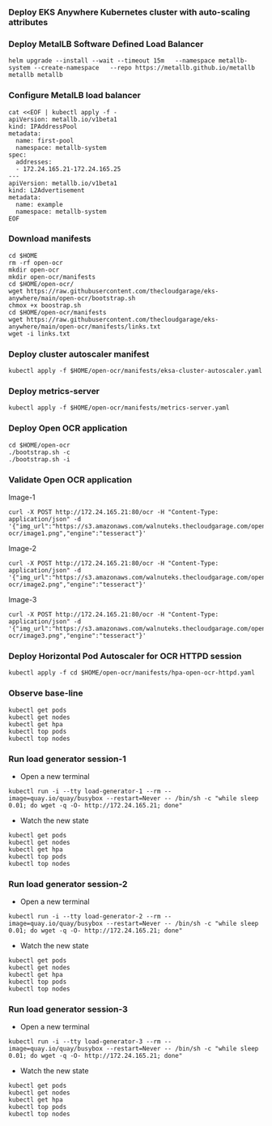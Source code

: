### Deploy EKS Anywhere Kubernetes cluster with auto-scaling attributes
### Deploy MetalLB Software Defined Load Balancer
```
helm upgrade --install --wait --timeout 15m   --namespace metallb-system --create-namespace   --repo https://metallb.github.io/metallb metallb metallb
```
### Configure MetalLB load balancer
```
cat <<EOF | kubectl apply -f -
apiVersion: metallb.io/v1beta1
kind: IPAddressPool
metadata:
  name: first-pool
  namespace: metallb-system
spec:
  addresses:
  - 172.24.165.21-172.24.165.25
---
apiVersion: metallb.io/v1beta1
kind: L2Advertisement
metadata:
  name: example
  namespace: metallb-system
EOF
```
### Download manifests
```
cd $HOME
rm -rf open-ocr
mkdir open-ocr
mkdir open-ocr/manifests
cd $HOME/open-ocr/
wget https://raw.githubusercontent.com/thecloudgarage/eks-anywhere/main/open-ocr/bootstrap.sh
chmox +x boostrap.sh
cd $HOME/open-ocr/manifests
wget https://raw.githubusercontent.com/thecloudgarage/eks-anywhere/main/open-ocr/manifests/links.txt
wget -i links.txt
```
### Deploy cluster autoscaler manifest
```
kubectl apply -f $HOME/open-ocr/manifests/eksa-cluster-autoscaler.yaml
```
### Deploy metrics-server
```
kubectl apply -f $HOME/open-ocr/manifests/metrics-server.yaml
```

### Deploy Open OCR application
```
cd $HOME/open-ocr
./bootstrap.sh -c
./bootstrap.sh -i
```
### Validate Open OCR application
Image-1
```
curl -X POST http://172.24.165.21:80/ocr -H "Content-Type: application/json" -d '{"img_url":"https://s3.amazonaws.com/walnuteks.thecloudgarage.com/open-ocr/image1.png","engine":"tesseract"}' 
```
Image-2
```
curl -X POST http://172.24.165.21:80/ocr -H "Content-Type: application/json" -d '{"img_url":"https://s3.amazonaws.com/walnuteks.thecloudgarage.com/open-ocr/image2.png","engine":"tesseract"}' 
```
Image-3
```
curl -X POST http://172.24.165.21:80/ocr -H "Content-Type: application/json" -d '{"img_url":"https://s3.amazonaws.com/walnuteks.thecloudgarage.com/open-ocr/image3.png","engine":"tesseract"}' 
```
### Deploy Horizontal Pod Autoscaler for OCR HTTPD session
```
kubectl apply -f cd $HOME/open-ocr/manifests/hpa-open-ocr-httpd.yaml
```
### Observe base-line 
```
kubectl get pods
kubectl get nodes
kubectl get hpa
kubectl top pods
kubectl top nodes
```
### Run load generator session-1
* Open a new terminal
```
kubectl run -i --tty load-generator-1 --rm --image=quay.io/quay/busybox --restart=Never -- /bin/sh -c "while sleep 0.01; do wget -q -O- http://172.24.165.21; done"
```
* Watch the new state
```
kubectl get pods
kubectl get nodes
kubectl get hpa
kubectl top pods
kubectl top nodes
```
### Run load generator session-2
* Open a new terminal
```
kubectl run -i --tty load-generator-2 --rm --image=quay.io/quay/busybox --restart=Never -- /bin/sh -c "while sleep 0.01; do wget -q -O- http://172.24.165.21; done"
```
* Watch the new state
```
kubectl get pods
kubectl get nodes
kubectl get hpa
kubectl top pods
kubectl top nodes
```
### Run load generator session-3
* Open a new terminal
```
kubectl run -i --tty load-generator-3 --rm --image=quay.io/quay/busybox --restart=Never -- /bin/sh -c "while sleep 0.01; do wget -q -O- http://172.24.165.21; done"
```
* Watch the new state
```
kubectl get pods
kubectl get nodes
kubectl get hpa
kubectl top pods
kubectl top nodes
```
